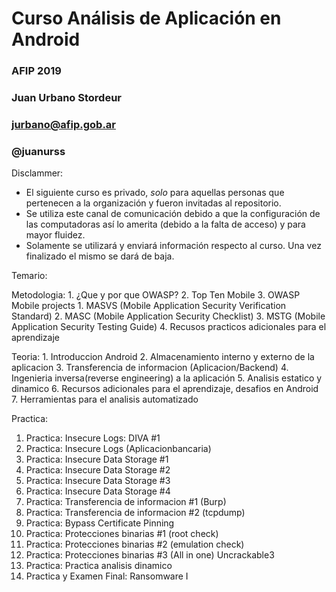 # Curso Análisis de Aplicación en Android

### AFIP 2019

### Juan Urbano Stordeur
### jurbano@afip.gob.ar
### @juanurss

Disclammer:
* El siguiente curso es privado, *solo* para aquellas personas que pertenecen a la organización y fueron invitadas al repositorio. 
* Se utiliza este canal de comunicación debido a que la configuración de las computadoras así lo amerita (debido a la falta de acceso) y para mayor fluidez.
* Solamente se utilizará y enviará información respecto al curso. Una vez finalizado el mismo se dará de baja.

Temario:

Metodologia: 
    1. ¿Que y por que OWASP?
    2. Top Ten Mobile
    3. OWASP Mobile projects
        1. MASVS (Mobile Application Security Verification Standard)
        2. MASC (Mobile Application Security Checklist)
        3. MSTG (Mobile Application Security Testing Guide)
    4. Recusos practicos adicionales para el aprendizaje
       
Teoria: 
    1. Introduccion Android 
    2. Almacenamiento interno y externo de la aplicacion 
    3. Transferencia de informacion (Aplicacion/Backend) 
    4. Ingenieria inversa(reverse engineering) a la aplicación
    5. Analisis estatico y dinamico
    6. Recursos adicionales para el aprendizaje, desafios en Android 
    7. Herramientas para el analisis automatizado 

Practica: 
1. Practica: Insecure Logs: DIVA #1
2. Practica: Insecure Logs (Aplicacionbancaria)
3. Practica: Insecure Data Storage #1 
4. Practica: Insecure Data Storage #2
5. Practica: Insecure Data Storage #3
6. Practica: Insecure Data Storage #4
7. Practica: Transferencia de informacion #1 (Burp)
8. Practica: Transferencia de informacion #2 (tcpdump)
9. Practica: Bypass Certificate Pinning
10. Practica: Protecciones binarias #1 (root check)
11. Practica: Protecciones binarias #2 (emulation check)
12. Practica: Protecciones binarias #3 (All in one) Uncrackable3
13. Practica: Practica analisis dinamico
14. Practica y Examen Final: Ransomware I